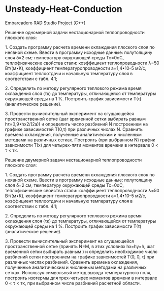 # Unsteady-Heat-Conduction
Embarcadero RAD Studio Project (C++)

<p>Решение одномерной задачи нестационарной теплопроводности плоского слоя:                                                                                                                                                                                                                                                                                                                                                                                                                                                                                                                     </p>
<p>1. Создать программу расчета времени охлаждения плоского слоя по неявной схеме. Ввести в программу исходные данные: полутолщину слоя δ=2 см; температуру окружающей среды Тс=0оС, теплофизические свойства стали: коэффициент теплопроводности λ=50 Вт/(м•К), коэффициент температуропроводности а=1,4•10–5 м2/c, коэффициент теплоотдачи и начальную температуру слоя в соответствии с табл. 4.1;                                                                                                                                                                                           </p>
<p>2. Определить по методу регулярного теплового режима время охлаждения слоя (τк) до температуры, отличающейся от температуры окружающей среды на 1 %. Построить график зависимости Т(τ) (аналитическое решение).                                                                                                                                                                                                                                                                                                                                                                              </p>
<p>3. Провести вычислительный эксперимент на сгущающейся пространственной сетке (шаг временной сетки выбирать равным hτ=0,9•hx2/(2a)) и определить число разбиений N построением на графике зависимостей Т(0,τ) при различных числах N. Сравнить времена охлаждения, полученные аналитическим и численным методами на различных сетках. Построить (при выбранном N) график зависимости Т(x) для четырех-пяти моментов времени в интервале 0 < τ < τк.                                                                                                                                           </p>
<p>                                                                                                                                                                                                                                                                                                                                                                                                                                                                                                                                                                                             </p>
<p>Решение двумерной задачи нестационарной теплопроводности плоского слоя:                                                                                                                                                                                                                                                                                                                                                                                                                                                                                                                      </p>
<p>1. Создать программу расчета времени охлаждения плоского слоя по неявной схеме. Ввести в программу исходные данные: полутолщину слоя δ=2 см; температуру окружающей среды Тс=0оС, теплофизические свойства стали: коэффициент теплопроводности λ=50 Вт/(м•К), коэффициент температуропроводности а=1,4•10–5 м2/c, коэффициент теплоотдачи и начальную температуру слоя в соответствии с табл. 4.1;                                                                                                                                                                                           </p>
<p>2. Определить по методу регулярного теплового режима время охлаждения слоя (τк) до температуры, отличающейся от температуры окружающей среды на 1 %. Построить график зависимости Т(τ) (аналитическое решение).                                                                                                                                                                                                                                                                                                                                                                              </p>
<p>3. Провести вычислительный эксперимент на сгущающейся  пространственной  сетке (принять N=M,  в  этих  условиях  hx=hy=h,  шаг  временной  сетки  выбирать  равным  ) и определить необходимое число разбиений сетки построением на графике зависимостей Т(0, 0, τ) при различных числах разбиений. Сравнить  времена охлаждения, полученные аналитическим и численным методами на различных сетках. Используя  символьный  метод  вывода  температурного поля, построить изотермы для трех-четырех моментов времени в интервале 0 < τ < τк, при выбранном числе разбиений расчетной области.</p>

